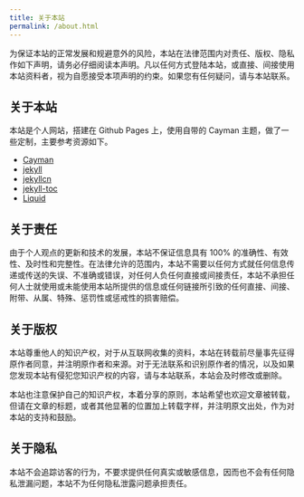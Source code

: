 ```yaml
---
title: 关于本站
permalink: /about.html
---
```


为保证本站的正常发展和规避意外的风险，本站在法律范围内对责任、版权、隐私作如下声明，请务必仔细阅读本声明。凡以任何方式登陆本站，或直接、间接使用本站资料者，视为自愿接受本项声明的约束。如果您有任何疑问，请与本站联系。

## 关于本站

本站是个人网站，搭建在 Github Pages 上，使用自带的 Cayman 主题，做了一些定制，主要参考资源如下。

- [Cayman](https://github.com/pages-themes/cayman)
- [jekyll](https://jekyllrb.com/)
- [jekyllcn](http://jekyllcn.com/)
- [jekyll-toc](https://github.com/allejo/jekyll-toc)
- [Liquid](https://shopify.github.io/liquid/)

## 关于责任

由于个人观点的更新和技术的发展，本站不保证信息具有 100% 的准确性、有效性、及时性和完整性。在法律允许的范围内，本站不需要以任何方式就任何信息传递或传送的失误、不准确或错误，对任何人负任何直接或间接责任，本站不承担任何人士就使用或未能使用本站所提供的信息或任何链接所引致的任何直接、间接、附带、从属、特殊、惩罚性或惩戒性的损害赔偿。

## 关于版权

本站尊重他人的知识产权，对于从互联网收集的资料，本站在转载前尽量事先征得原作者同意，并注明原作者和来源。对于无法联系和识别原作者的情况，以及如果您发现本站有侵犯您知识产权的内容，请与本站联系，本站会及时修改或删除。

本站也注意保护自己的知识产权，本着分享的原则，本站希望也欢迎文章被转载，但请在文章的标题，或者其他显著的位置加上转载字样，并注明原文出处，作为对本站的支持和鼓励。

## 关于隐私

本站不会追踪访客的行为，不要求提供任何真实或敏感信息，因而也不会有任何隐私泄漏问题，本站不为任何隐私泄露问题承担责任。

